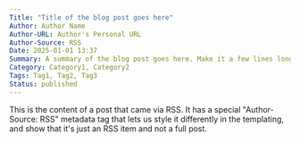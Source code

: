 ```yaml
---
Title: "Title of the blog post goes here"
Author: Author Name
Author-URL: Author's Personal URL
Author-Source: RSS
Date: 2025-01-01 13:37
Summary: A summary of the blog post goes here. Make it a few lines long, either by summarising the actual content of the entire post, introducing what the post is going to talk about, or just include the first paragraph or 2 from the post content.
Category: Category1, Category2
Tags: Tag1, Tag2, Tag3
Status: published
---
```


This is the content of a post that came via RSS. It has a special "Author-Source: RSS" metadata tag that lets us style it differently in the templating, and show that it's just an RSS item and not a full post.

